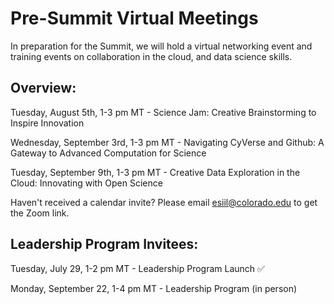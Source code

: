 # Pre-Summit Virtual Meetings

In preparation for the Summit, we will hold a virtual networking event and training events on collaboration in the cloud, and data science skills.

## Overview:

Tuesday, August 5th, 1-3 pm MT - Science Jam: Creative Brainstorming to Inspire Innovation

Wednesday, September 3rd, 1-3 pm MT - Navigating CyVerse and Github: A Gateway to Advanced Computation for Science

Tuesday, September 9th, 1-3 pm MT - Creative Data Exploration in the Cloud: Innovating with Open Science

Haven't received a calendar invite? Please email esiil@colorado.edu to get the Zoom link.

## Leadership Program Invitees:

Tuesday, July 29, 1-2 pm MT - Leadership Program Launch ✅

Monday, September 22, 1-4 pm MT - Leadership Program (in person)
